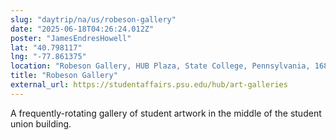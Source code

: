 ```yaml
---
slug: "daytrip/na/us/robeson-gallery"
date: "2025-06-18T04:26:24.012Z"
poster: "JamesEndresHowell"
lat: "40.798117"
lng: "-77.861375"
location: "Robeson Gallery, HUB Plaza, State College, Pennsylvania, 16802, United States"
title: "Robeson Gallery"
external_url: https://studentaffairs.psu.edu/hub/art-galleries
---
```

A frequently-rotating gallery of student artwork in the middle of the student union building.